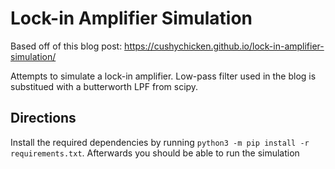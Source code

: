 # Lock-in Amplifier Simulation

Based off of this blog post: https://cushychicken.github.io/lock-in-amplifier-simulation/

Attempts to simulate a lock-in amplifier. Low-pass filter used in the blog is substitued with a butterworth LPF from scipy.

## Directions

Install the required dependencies by running `python3 -m pip install -r requirements.txt`. Afterwards you should be able to run the simulation
